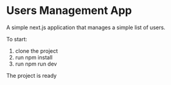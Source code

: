 # Users Management App

A simple next.js application that manages a simple list of users.

To start:
1. clone the project
2. run npm install
3. run npm run dev

The project is ready